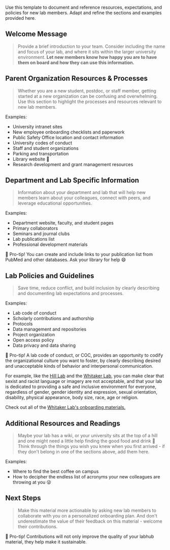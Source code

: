 Use this template to document and reference resources, expectations, and policies for new lab members.  Adapt and refine the sections and examples provided here.

## Welcome Message
> Provide a brief introduction to your team.  Consider including the name and focus of your lab, and where it sits within the larger university environment.  **Let new members know how happy you are to have them on board and how they can use this information.**

## Parent Organization Resources & Processes
> Whether you are a new student, postdoc, or staff member, getting started at a new organization can be confusing and overwhelming.  Use this section to highlight the processes and resources relevant to new lab members.  

Examples:

* University intranet sites
* New employee onboarding checklists and paperwork
* Public Safety Office location and contact information
* University codes of conduct
* Staff and student organizations
* Parking and transportation
* Library website :book:
* Research development and grant management resources

## Department and Lab Specific Information
> Information about your department and lab that will help new members learn about your colleagues, connect with peers, and leverage educational opportunities.

Examples:

* Department website, faculty, and student pages
* Primary collaborators
* Seminars and journal clubs
* Lab publications list
* Professional development materials

:100: Pro-tip!  You can create and include links to your publication list from PubMed and other databases.  Ask your library for help :smile:

## Lab Policies and Guidelines
> Save time, reduce conflict, and build inclusion by clearly describing and documenting lab expectations and processes.  

Examples:

* Lab code of conduct
* Scholarly contributions and authorship
* Protocols
* Data management and repositories
* Project organization
* Open access policy
* Data privacy and data sharing

:100: Pro-tip!  A lab code of conduct, or COC, provides an opportunity to codify the organizational culture you want to foster, by clearly describing desired and unacceptable kinds of behavior and interpersonal communication.  

For example, like the [Hill Lab](https://github.com/apreshill/labhub/blob/master/01-onboarding/example/01-code-of-conduct.md) and the [Whitaker Lab](https://github.com/WhitakerLab/Onboarding/blob/master/CODE_OF_CONDUCT.md), you can make clear that sexist and racist language or imagery are not acceptable, and that your lab is dedicated to providing a safe and inclusive environment for everyone, regardless of gender, gender identity and expression, sexual orientation, disability, physical appearance, body size, race, age or religion.

Check out all of the [Whitaker Lab's onboarding materials.](https://github.com/WhitakerLab/Onboarding)

## Additional Resources and Readings
> Maybe your lab has a wiki, or your university sits at the top of a hill and one might need a little help finding the good food and drink :pizza: Think through the things you wish you knew when you first arrived - if they don't belong in one of the sections above, add them here.

Examples:

* Where to find the best coffee on campus
* How to decipher the endless list of acronyms your new colleagues are throwing at you :stuck_out_tongue_winking_eye:

## Next Steps
> Make this material more actionable by asking new lab members to collaborate with you on a personalized onboarding plan.  And don't underestimate the value of their feedback on this material - welcome their contributions.

:100: Pro-tip!  Contributions will not only improve the quality of your labhub material, they help make it sustainable.
